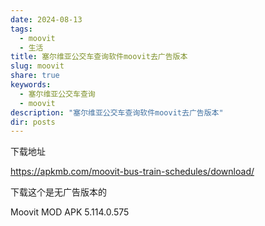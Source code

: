 ```yaml
---
date: 2024-08-13
tags:
  - moovit
  - 生活
title: 塞尔维亚公交车查询软件moovit去广告版本
slug: moovit
share: true
keywords:
  - 塞尔维亚公交车查询
  - moovit
description: "塞尔维亚公交车查询软件moovit去广告版本"
dir: posts
---
```


下载地址

https://apkmb.com/moovit-bus-train-schedules/download/

下载这个是无广告版本的

Moovit MOD APK 5.114.0.575 